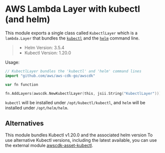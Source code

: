 # AWS Lambda Layer with kubectl (and helm)

This module exports a single class called `KubectlLayer` which is a `lambda.Layer` that bundles the [`kubectl`](https://kubernetes.io/docs/reference/kubectl/kubectl/) and the [`helm`](https://helm.sh/) command line.

> * Helm Version: 3.5.4
> * Kubectl Version: 1.20.0

Usage:

```go
// KubectlLayer bundles the 'kubectl' and 'helm' command lines
import "github.com/aws/aws-cdk-go/awscdk"

var fn function

fn.AddLayers(awscdk.NewKubectlLayer(this, jsii.String("KubectlLayer")))
```

`kubectl` will be installed under `/opt/kubectl/kubectl`, and `helm` will be installed under `/opt/helm/helm`.

## Alternatives

This module bundles Kubectl v1.20.0 and the associated helm version
To use alternative Kubectl versions, including the latest available,
you can use the external module
[awscdk-asset-kubectl](https://github.com/cdklabs/awscdk-asset-kubectl).
